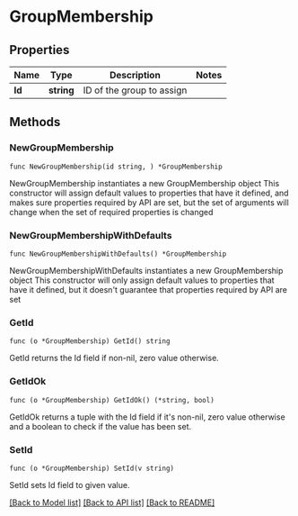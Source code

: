 # GroupMembership

## Properties

Name | Type | Description | Notes
------------ | ------------- | ------------- | -------------
**Id** | **string** | ID of the group to assign | 

## Methods

### NewGroupMembership

`func NewGroupMembership(id string, ) *GroupMembership`

NewGroupMembership instantiates a new GroupMembership object
This constructor will assign default values to properties that have it defined,
and makes sure properties required by API are set, but the set of arguments
will change when the set of required properties is changed

### NewGroupMembershipWithDefaults

`func NewGroupMembershipWithDefaults() *GroupMembership`

NewGroupMembershipWithDefaults instantiates a new GroupMembership object
This constructor will only assign default values to properties that have it defined,
but it doesn't guarantee that properties required by API are set

### GetId

`func (o *GroupMembership) GetId() string`

GetId returns the Id field if non-nil, zero value otherwise.

### GetIdOk

`func (o *GroupMembership) GetIdOk() (*string, bool)`

GetIdOk returns a tuple with the Id field if it's non-nil, zero value otherwise
and a boolean to check if the value has been set.

### SetId

`func (o *GroupMembership) SetId(v string)`

SetId sets Id field to given value.



[[Back to Model list]](../README.md#documentation-for-models) [[Back to API list]](../README.md#documentation-for-api-endpoints) [[Back to README]](../README.md)


